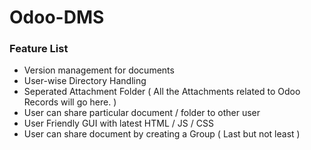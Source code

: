 # Odoo-DMS

### Feature List
* Version management for documents
* User-wise Directory Handling
* Seperated Attachment Folder ( All the Attachments related to Odoo Records will go here. )
* User can share particular document / folder to other user
* User Friendly GUI with latest HTML / JS / CSS
* User can share document by creating a Group ( Last but not least )